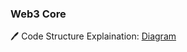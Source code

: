 ### Web3 Core

🖊️ Code Structure Explaination: [Diagram](https://lucid.app/lucidchart/27c7f1d9-1e3e-419f-a17c-2c328ab4ed3e/view?page=0_0#)



